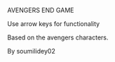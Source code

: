 AVENGERS END GAME

Use arrow keys for functionality

Based on the avengers characters.

By soumilidey02
